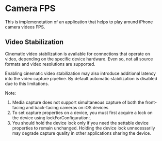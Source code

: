 # Camera FPS

This is implemenetation of an application that helps to play around iPhone camera videos FPS.


## Video Stabilization
Cinematic video stabilization is available for connections that operate on video, depending on the specific device hardware. Even so, not all source formats and video resolutions are supported.

Enabling cinematic video stabilization may also introduce additional latency into the video capture pipeline. By default automatic stabilization is disabled due to this limitations.


Note: 
1. Media capture does not support simultaneous capture of both the front-facing and back-facing cameras on iOS devices.
2. To set capture properties on a device, you must first acquire a lock on the device using lockForConfiguration:.
3. You should hold the device lock only if you need the settable device properties to remain unchanged. Holding the device lock unnecessarily may degrade capture quality in other applications sharing the device.
